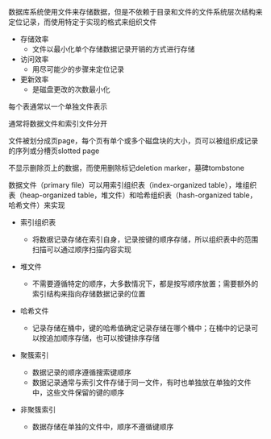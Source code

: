 数据库系统使用文件来存储数据，但是不依赖于目录和文件的文件系统层次结构来定位记录，而使用特定于实现的格式来组织文件

-   存储效率
    -   文件以最小化单个存储数据记录开销的方式进行存储
-   访问效率
    -   用尽可能少的步骤来定位记录
-   更新效率
    -   是磁盘更改的次数最小化



每个表通常以一个单独文件表示

通常将数据文件和索引文件分开

文件被划分成页page，每个页有单个或多个磁盘块的大小，页可以被组织成记录的序列或分槽页slotted page



不显示删除页上的数据，而使用删除标记deletion marker，墓碑tombstone



数据文件（primary file）可以用索引组织表（index-organized table），堆组织表（heap-organized table，堆文件）和哈希组织表（hash-organized table，哈希文件）来实现

-   索引组织表
    -   将数据记录存储在索引自身，记录按键的顺序存储，所以组织表中的范围扫描可以通过顺序扫描内容实现
-   堆文件
    -   不需要遵循特定的顺序，大多数情况下，都是按写顺序放置；需要额外的索引结构来指向存储数据记录的位置
-   哈希文件
    -   记录存储在桶中，键的哈希值确定记录存储在哪个桶中；在桶中的记录可以按追加顺序存储，也可以按键排序存储



-   聚簇索引
    -   数据记录的顺序遵循搜索键顺序
    -   数据记录通常与索引文件存储于同一文件，有时也单独放在单独的文件中，这些文件保留的键的顺序
-   非聚簇索引
    -   数据存储在单独的文件中，顺序不遵循键顺序